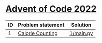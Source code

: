 # [Advent of Code 2022](https://adventofcode.com/2022)


| ID | Problem statement                                       | Solution               |
|----|---------------------------------------------------------|------------------------|
| 1  | [Calorie Counting](https://adventofcode.com/2022/day/1) | [1/main.py](1/main.py) |

